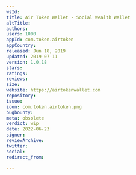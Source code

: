 ```yaml
---
wsId: 
title: Air Token Wallet - Social Wealth Wallet
altTitle: 
authors: 
users: 1000
appId: com.token.airtoken
appCountry: 
released: Jun 18, 2019
updated: 2019-07-11
version: 1.0.18
stars: 
ratings: 
reviews: 
size: 
website: https://airtokenwallet.com
repository: 
issue: 
icon: com.token.airtoken.png
bugbounty: 
meta: obsolete
verdict: wip
date: 2022-06-23
signer: 
reviewArchive: 
twitter: 
social: 
redirect_from: 

---
```


